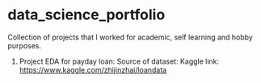 # data_science_portfolio
Collection of projects that I worked for academic, self learning and hobby purposes.



1. Project EDA for payday loan:
Source of dataset: Kaggle 
link: https://www.kaggle.com/zhijinzhai/loandata
